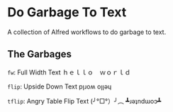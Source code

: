 # Do Garbage To Text

A collection of Alfred workflows to do garbage to text.

## The Garbages

`fw`: Full Width Text
  ｈｅｌｌｏ　ｗｏｒｌｄ

`flip`: Upside Down Text
  pןɹoʍ oןןǝɥ

`tflip`: Angry Table Flip Text
  (╯°□°）╯︵ ┻ɹǝʇndɯoɔ┻
